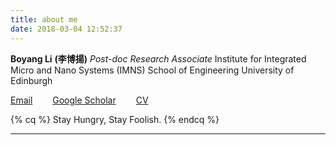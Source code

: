 ```yaml
---
title: about me
date: 2018-03-04 12:52:37
---
```

**Boyang Li**  **(李博揚)**
*Post-doc Research Associate*
Institute for Integrated Micro and Nano Systems (IMNS)
School of Engineering
University of Edinburgh


<i class="fa fa-envelope"></i> [Email][1]&emsp;&emsp;<i class="fa fa-google"></i> [Google Scholar][3]&emsp;&emsp;<i class="fa fa-download"></i> [CV][2]

{% cq %}
Stay Hungry, Stay Foolish.
{% endcq %}

<hr />

  [1]: mailto:boyang.li@ed.ac.uk
  [2]: /CV.pdf
  [3]: https://scholar.google.com.hk/citations?user=a-W1DTIAAAAJ&hl=en
